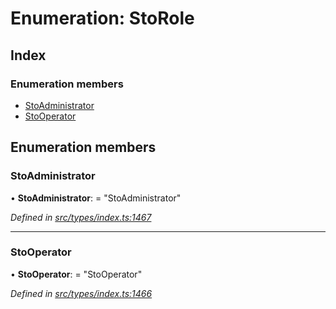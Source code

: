 # Enumeration: StoRole

## Index

### Enumeration members

* [StoAdministrator](_types_index_.storole.md#stoadministrator)
* [StoOperator](_types_index_.storole.md#stooperator)

## Enumeration members

###  StoAdministrator

• **StoAdministrator**: = "StoAdministrator"

*Defined in [src/types/index.ts:1467](https://github.com/PolymathNetwork/polymath-sdk/blob/fb8c7c9/src/types/index.ts#L1467)*

___

###  StoOperator

• **StoOperator**: = "StoOperator"

*Defined in [src/types/index.ts:1466](https://github.com/PolymathNetwork/polymath-sdk/blob/fb8c7c9/src/types/index.ts#L1466)*
